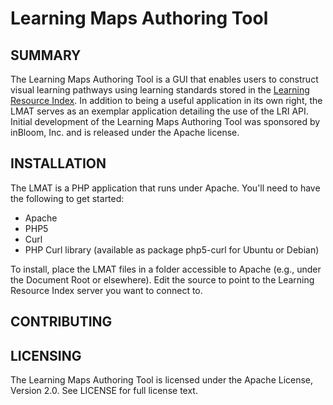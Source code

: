 # Learning Maps Authoring Tool


## SUMMARY
The Learning Maps Authoring Tool is a GUI that enables users to construct visual learning pathways using learning standards stored in the [Learning Resource Index](http://lri_url/fixme "Learning Resource Index"). In addition to being a useful application in its own right, the LMAT serves as an exemplar application detailing the use of the LRI API. Initial development of the Learning Maps Authoring Tool was sponsored by inBloom, Inc. and is released under the Apache license.

## INSTALLATION
The LMAT is a PHP application that runs under Apache. You'll need to have the following to get started:

- Apache
- PHP5
- Curl
- PHP Curl library (available as package php5-curl for Ubuntu or Debian)

To install, place the LMAT files in a folder accessible to Apache (e.g., under the Document Root or elsewhere). Edit the source to point to the Learning Resource Index server you want to connect to.

## CONTRIBUTING

## LICENSING
The Learning Maps Authoring Tool is licensed under the Apache License, Version 2.0. See LICENSE for full license text.
